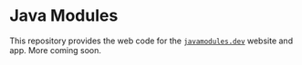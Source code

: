 # Java Modules

This repository provides the web code for the [`javamodules.dev`](https://javamodules.dev) website and app. More coming soon.
